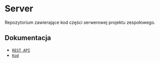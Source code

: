 # Server

Repozytorium zawierające kod części serwerowej projektu zespołowego.

## Dokumentacja

- [`REST API`](https://projekt-zespolony.github.io/server)
- [`Kod`](https://godoc.org/github.com/projekt-zespolony/server)
